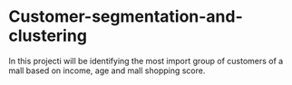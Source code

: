 # Customer-segmentation-and-clustering
In this projecti will be identifying the most import group of customers of a mall based on income, age and mall shopping score.
